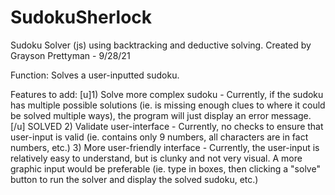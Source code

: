 # SudokuSherlock
Sudoku Solver (js) using backtracking and deductive solving.
Created by Grayson Prettyman - 9/28/21



Function: Solves a user-inputted sudoku.


Features to add:
[u]1) Solve more complex sudoku - Currently, if the sudoku has multiple possible solutions (ie. is missing enough clues to where it could be solved multiple ways), the program will just display an error message.[/u] SOLVED
2) Validate user-interface - Currently, no checks to ensure that user-input is valid (ie. contains only 9 numbers, all characters are in fact numbers, etc.)
3) More user-friendly interface - Currently, the user-input is relatively easy to understand, but is clunky and not very visual. A more graphic input would be preferable (ie. type in boxes, then clicking a "solve" button to run the solver and display the solved sudoku, etc.)
